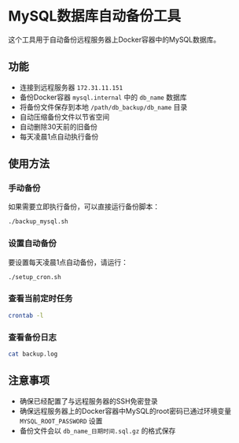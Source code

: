 # MySQL数据库自动备份工具

这个工具用于自动备份远程服务器上Docker容器中的MySQL数据库。

## 功能

- 连接到远程服务器 `172.31.11.151`
- 备份Docker容器 `mysql.internal` 中的 `db_name` 数据库
- 将备份文件保存到本地 `/path/db_backup/db_name` 目录
- 自动压缩备份文件以节省空间
- 自动删除30天前的旧备份
- 每天凌晨1点自动执行备份

## 使用方法

### 手动备份

如果需要立即执行备份，可以直接运行备份脚本：

```bash
./backup_mysql.sh
```

### 设置自动备份

要设置每天凌晨1点自动备份，请运行：

```bash
./setup_cron.sh
```

### 查看当前定时任务

```bash
crontab -l
```

### 查看备份日志

```bash
cat backup.log
```

## 注意事项

- 确保已经配置了与远程服务器的SSH免密登录
- 确保远程服务器上的Docker容器中MySQL的root密码已通过环境变量 `MYSQL_ROOT_PASSWORD` 设置
- 备份文件会以 `db_name_日期时间.sql.gz` 的格式保存